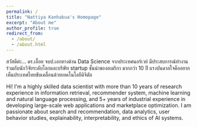 ```yaml
---
permalink: /
title: "Nattiya Kanhabua's Homepage"
excerpt: "About me"
author_profile: true
redirect_from: 
  - /about/
  - /about.html
---
```

สวัสดีค่ะ... ดร.เอื้อย จบป.เอกทางด้าน Data Science จากประเทศนอร์เวย์ มีประสบการณ์ทำงานร่วมกับนักวิจัยระดับโลกและบริษัท startup ชั้นนำของอเมริกา มากกว่า 10 ปี แรงบันดาลใจคืออยากเห็นประเทศไทยขับเคลื่อนด้วยเทคโนโลยีดิจิตัล

Hi! I'm a highly skilled data scientist with more than 10 years of research experience in information retrieval, recommender system, machine learning and natural language processing, and 5+ years of industrial experience in developing large-scale web applications and marketplace optimization. I am passionate about search and recommendation, data analytics, user behavior studies, explainability, interpretability, and ethics of AI systems.